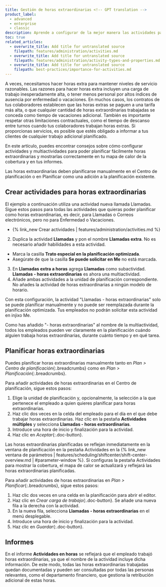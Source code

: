 ```yaml
---
title: Gestión de horas extraordinarias <!-- GPT translation -->
product_label:
  - advanced
  - enterprise
  - classic
description: Aprende a configurar de la mejor manera las actividades para planificar horas extras y documentarlas de forma transparente. <!-- GPT translation -->
toc: true
related_articles:
  - overwrite_title: Add title for untranslated source
    filepath: features/administration/activities.md
  - overwrite_title: Add title for untranslated source
    filepath: features/administration/activity-types-and-properties.md
  - overwrite_title: Add title for untranslated source
    filepath: best-practices/importance-for-activities.md
---
```


A veces, necesitamos hacer horas extra para mantener niveles de servicio razonables. Las razones para hacer horas extra incluyen una carga de trabajo inesperadamente alta, o tener menos personal por altos índices de ausencia por enfermedad o vacaciones. <!-- GPT translation -->
En muchos casos, los contratos de tus colaboradores establecen que las horas extras se paguen a una tarifa más alta, o que cualquier cantidad de horas extraordinarias trabajadas se conceda como tiempo de vacaciones adicional. También es importante respetar otras limitaciones contractuales, como el tiempo de descanso entre turnos cuando tus colaboradores trabajan horas extras. Si proporcionas servicios, es posible que estés obligado a informar a tus clientes de cualquier trabajo adicional planificado. <!-- GPT translation -->

En este artículo, puedes encontrar consejos sobre cómo configurar actividades y multiactividades para poder planificar fácilmente horas extraordinarias y mostrarlas correctamente en tu mapa de calor de la cobertura y en tus informes. <!-- TM 100 -->

Las horas extraordinarias deben planificarse manualmente en el Centro de planificación o en Planificar como una adición a la planificación existente. <!-- TM 100 -->

## Crear actividades para horas extraordinarias <!-- TM 100 -->

El ejemplo a continuación utiliza una actividad nueva llamada Llamadas. Sigue estos pasos para todas las actividades que quieras poder planificar como horas extraordinarias, es decir, para Llamadas o Correos electrónicos, pero no para Enfermedad o Vacaciones. <!-- TM 100 -->

- {% link_new Crear actividades | features/administration/activities.md %} <!-- TM 66 -->
2. Duplica la actividad **Llamadas** y pon el nombre **Llamadas extra**. No es necesario añadir habilidades a esta actividad. <!-- GPT translation -->
  - Marca la casilla **Trato especial en la planificación optimizada**. <!-- TM 100 -->
  - Asegúrate de que la casilla **Se puede solicitar en Me**  no está marcada. <!-- TM 100 -->
3. En **Llamadas extra a horas** agrega **Llamadas** como subactividad.   <!-- GPT translation -->
  **Llamadas - horas extraordinarias** es ahora una multiactividad. <!-- TM 100 -->
4. Añade ambas actividades a la unidad de planificación correspondiente. No añades la actividad de horas extraordinarias a ningún modelo de horario. <!-- TM 100 -->

Con esta configuración, la actividad "Llamadas - horas extraordinarias" solo se puede planificar manualmente y no puede ser reemplazada durante la planificación optimizada. Tus empleados no podrán solicitar esta actividad en injixo Me. <!-- TM 100 -->

Como has añadido "- horas extraordinarias" al nombre de la multiactividad, todos los empleados pueden ver claramente en la planificación cuándo alguien trabaja horas extraordinarias, durante cuánto tiempo y en qué tarea. <!-- TM 100 -->

## Planificar horas extraordinarias <!-- TM 100 -->

Puedes planificar horas extraordinarias manualmente tanto en _Plan > Centro de planificación_{:.breadcrumbs} como en _Plan > Planificación_{:.breadcrumbs}. <!-- TM 100 -->

Para añadir actividades de horas extraordinarias en el Centro de planificación, sigue estos pasos: <!-- TM 100 -->

1. Elige la unidad de planificación y, opcionalmente, la selección a la que pertenece el empleado a quien quieres planificar para horas extraordinarias. <!-- TM 100 -->
2. Haz clic dos veces en la celda del empleado para el día en el que debe trabajar horas extraordinarias. Haz clic en la pestaña **Actividades múltiples** y selecciona **Llamadas - horas extraordinarias**. <!-- TM 100 -->
3. Introduce una hora de inicio y finalización para la actividad. <!-- TM 100 -->
4. Haz clic en _Aceptar_{:.doc-button}. <!-- TM 100 -->

Las horas extraordinarias planificadas se reflejan inmediatamente en la ventana de planificación en la pestaña Actividades en la {% link_new ventana de parámetros | features/scheduling/shiftcenter/shift-center-overview.md | #parameter-window %}. Si configuras la pestaña Actividades para mostrar la cobertura, el mapa de calor se actualizará y reflejará las horas extraordinarias planificadas. <!-- TM 100 -->

Para añadir actividades de horas extraordinarias en _Plan > Planificar_{:.breadcrumbs}, sigue estos pasos: <!-- TM 100 -->

1. Haz clic dos veces en una celda en la planificación para abrir el editor. <!-- TM 100 -->
5. Haz clic en _Crear carga de trabajo_{:.doc-button}. <!-- TM 61 -->
  Se añade una nueva fila a la derecha con la actividad. <!-- TM 100 -->
3. En la nueva fila, selecciona **Llamadas - horas extraordinarias** en el menú desplegable. <!-- TM 100 -->
4. Introduce una hora de inicio y finalización para la actividad. <!-- TM 100 -->
5. Haz clic en _Guardar_{:.doc-button}. <!-- TM 100 -->

## Informes <!-- TM 100 -->

En el informe **Actividades en horas** se reflejará que el empleado trabajó horas extraordinarias, ya que el nombre de la actividad incluye dicha información. De este modo, todas las horas extraordinarias trabajadas quedan documentadas y pueden ser consultadas por todas las personas relevantes, como el departamento financiero, que gestiona la retribución adicional de estas horas. <!-- TM 100 -->